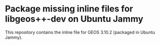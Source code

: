 Package missing inline files for libgeos++-dev on Ubuntu Jammy
==

This repository contains the inline file for GEOS 3.10.2 (packaged in Ubuntu Jammy).
